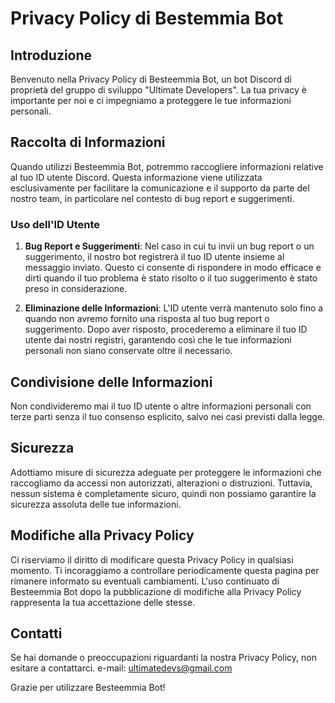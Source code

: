 # Privacy Policy di Bestemmia Bot

## Introduzione

Benvenuto nella Privacy Policy di Besteemmia Bot, un bot Discord di proprietà del gruppo di sviluppo "Ultimate Developers". La tua privacy è importante per noi e ci impegniamo a proteggere le tue informazioni personali.

## Raccolta di Informazioni

Quando utilizzi Besteemmia Bot, potremmo raccogliere informazioni relative al tuo ID utente Discord. Questa informazione viene utilizzata esclusivamente per facilitare la comunicazione e il supporto da parte del nostro team, in particolare nel contesto di bug report e suggerimenti.

### Uso dell'ID Utente

1. **Bug Report e Suggerimenti**: Nel caso in cui tu invii un bug report o un suggerimento, il nostro bot registrerà il tuo ID utente insieme al messaggio inviato. Questo ci consente di rispondere in modo efficace e dirti quando il tuo problema è stato risolto o il tuo suggerimento è stato preso in considerazione.

2. **Eliminazione delle Informazioni**: L'ID utente verrà mantenuto solo fino a quando non avremo fornito una risposta al tuo bug report o suggerimento. Dopo aver risposto, procederemo a eliminare il tuo ID utente dai nostri registri, garantendo così che le tue informazioni personali non siano conservate oltre il necessario.

## Condivisione delle Informazioni

Non condivideremo mai il tuo ID utente o altre informazioni personali con terze parti senza il tuo consenso esplicito, salvo nei casi previsti dalla legge.

## Sicurezza

Adottiamo misure di sicurezza adeguate per proteggere le informazioni che raccogliamo da accessi non autorizzati, alterazioni o distruzioni. Tuttavia, nessun sistema è completamente sicuro, quindi non possiamo garantire la sicurezza assoluta delle tue informazioni.

## Modifiche alla Privacy Policy

Ci riserviamo il diritto di modificare questa Privacy Policy in qualsiasi momento. Ti incoraggiamo a controllare periodicamente questa pagina per rimanere informato su eventuali cambiamenti. L'uso continuato di Besteemmia Bot dopo la pubblicazione di modifiche alla Privacy Policy rappresenta la tua accettazione delle stesse.

## Contatti

Se hai domande o preoccupazioni riguardanti la nostra Privacy Policy, non esitare a contattarci.
e-mail: ultimatedevs@gmail.com

Grazie per utilizzare Besteemmia Bot!
